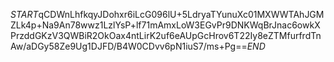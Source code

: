 $START$qCDWnLhfkqyJDohxr6iLcG096lU+5LdryaTYunuXc01MXWWTAhJGMZLk4p+Na9An78wwz1LzlYsP+lf71mAmxLoW3EGvPr9DNKWqBrJnac6owkXPrzddGKzV3QWBiR2OkOax4ntLirK2uf6eAUpGcHrov6T22Iy8eZTMfurfrdTnAw/aDGy58Ze9Ug1DJFD/B4W0CDvv6pN1iuS7/ms+Pg==$END$